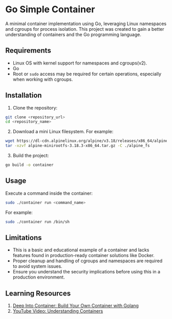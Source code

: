 # Go Simple Container

A minimal container implementation using Go, leveraging Linux namespaces and cgroups for process isolation. This project was created to gain a better understanding of containers and the Go programming language.

## Requirements

- Linux OS with kernel support for namespaces and cgroups(v2).
- Go
- Root or `sudo` access may be required for certain operations, especially when working with cgroups.

## Installation

1. Clone the repository:
```bash
git clone <repository_url>
cd <repository_name>
```

2. Download a mini Linux filesystem. For example:
```bash
wget https://dl-cdn.alpinelinux.org/alpine/v3.18/releases/x86_64/alpine-minirootfs-3.18.3-x86_64.tar.gz
tar -xzvf alpine-minirootfs-3.18.3-x86_64.tar.gz -C ./alpine_fs
```

3. Build the project:
```bash
go build -o container
```

## Usage
Execute a command inside the container:

```bash
sudo ./container run <command_name>
```
For example:
```bash
sudo ./container run /bin/sh
```
## Limitations

- This is a basic and educational example of a container and lacks features found in production-ready container solutions like Docker.
- Proper cleanup and handling of cgroups and namespaces are required to avoid system issues.
- Ensure you understand the security implications before using this in a production environment.

## Learning Resources

1. [Deep Into Container: Build Your Own Container with Golang](https://faun.pub/deep-into-container-build-your-own-container-with-golang-98ef93f42923)
2. [YouTube Video: Understanding Containers](https://www.youtube.com/watch?v=8fi7uSYlOdc)
